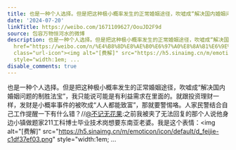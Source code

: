 ```yaml
---
title: 也是一种个人选择。但是把这种极小概率发生的正常婚姻途径，吹嘘成“解决国内婚姻问题的制胜法宝”，我只能说可能是有利益需求在里面的。就跟投资理财一样，发财...
date: '2024-07-20'
linkTitle: https://weibo.com/1671109627/OouJD2F9d
source: 包容万物恒河水的微博
description: 也是一种个人选择。但是把这种极小概率发生的正常婚姻途径，吹嘘成“解决国内婚姻问题的制胜法宝”，我只能说可能是有利益需求在里面的。就跟投资理财一样，发财是小概率事件的被吹成“人人都能致富”，那就要警惕咯。人家民警结合自己工作提醒一下有什么错？//<a
  href="https://weibo.com/n/%E4%B8%8D%E8%AE%B0%E6%97%A0%E8%8A%B1%E6%9E%9C">@不记无花果</a>:之前我被夹了无法回复的那个人说他身边小镇做题家211工科博士毕业技术岗想要东南亚老婆。我是这个表情：<span
  class="url-icon"><img alt="[费解]" src="https://h5.sinaimg.cn/m/emoticon/icon/default/d_feijie-c1df37ef03.png"
  style="width:1em; ...
disable_comments: true
---
```

也是一种个人选择。但是把这种极小概率发生的正常婚姻途径，吹嘘成“解决国内婚姻问题的制胜法宝”，我只能说可能是有利益需求在里面的。就跟投资理财一样，发财是小概率事件的被吹成“人人都能致富”，那就要警惕咯。人家民警结合自己工作提醒一下有什么错？//<a href="https://weibo.com/n/%E4%B8%8D%E8%AE%B0%E6%97%A0%E8%8A%B1%E6%9E%9C">@不记无花果</a>:之前我被夹了无法回复的那个人说他身边小镇做题家211工科博士毕业技术岗想要东南亚老婆。我是这个表情：<span class="url-icon"><img alt="[费解]" src="https://h5.sinaimg.cn/m/emoticon/icon/default/d_feijie-c1df37ef03.png" style="width:1em; ...